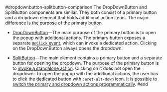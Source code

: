 #dropdownbutton-splitbutton-comparison
The DropDownButton and SplitButton components are similar. They both consist of a primary button and a dropdown element that holds additional action items. The major difference is the purpose of the primary button.

* [DropDownButton](slug:dropdownbutton-overview)&mdash;The main purpose of the primary button is to open the popup with additional actions. The primary button exposes a separate [`OnClick` event](slug:dropdownbutton-events), which can invoke a dedicated action. Clicking on the DropDownButton always opens the dropdown.

* [SplitButton](slug:splitbutton-overview)&mdash;The main element contains a primary button and a separate button for opening the dropdown. The purpose of the primary button is to [invoke a standalone action](slug:splitbutton-events#onclick). Clicking on it does not open the dropdown. To open the popup with the additional actions, the user has to click the dedicated button with `caret-alt-down` icon. It is possible to [switch the primary and dropdown actions programmatically](slug:splitbutton-kb-change-primary-action-onclick).
#end